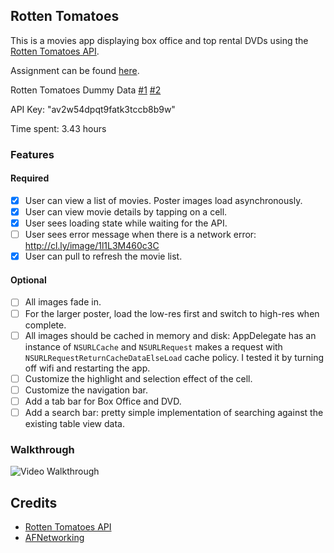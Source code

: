 ## Rotten Tomatoes

This is a movies app displaying box office and top rental DVDs using the [Rotten Tomatoes API](http://developer.rottentomatoes.com/docs/read/JSON).

Assignment can be found [here](http://courses.codepath.com/courses/intro_to_ios/week/1#!assignment).

Rotten Tomatoes Dummy Data [#1](https://gist.githubusercontent.com/timothy1ee/d1778ca5b944ed974db0/raw/489d812c7ceeec0ac15ab77bf7c47849f2d1eb2b/gistfile1.json)
[#2](https://gist.githubusercontent.com/timothy1ee/e41513a57049e21bc6cf/raw/b490e79be2d21818f28614ec933d5d8f467f0a66/gistfile1.json)

API Key: "av2w54dpqt9fatk3tccb8b9w"

Time spent: 3.43 hours

### Features

#### Required

- [x] User can view a list of movies. Poster images load asynchronously.
- [x] User can view movie details by tapping on a cell.
- [x] User sees loading state while waiting for the API.
- [ ] User sees error message when there is a network error: http://cl.ly/image/1l1L3M460c3C
- [x] User can pull to refresh the movie list.

#### Optional

- [ ] All images fade in.
- [ ] For the larger poster, load the low-res first and switch to high-res when complete.
- [ ] All images should be cached in memory and disk: AppDelegate has an instance of `NSURLCache` and `NSURLRequest` makes a request with `NSURLRequestReturnCacheDataElseLoad` cache policy. I tested it by turning off wifi and restarting the app.
- [ ] Customize the highlight and selection effect of the cell.
- [ ] Customize the navigation bar.
- [ ] Add a tab bar for Box Office and DVD.
- [ ] Add a search bar: pretty simple implementation of searching against the existing table view data.

### Walkthrough
![Video Walkthrough](http://i.imgur.com/9d4fXIm.gif)

Credits
---------
* [Rotten Tomatoes API](http://developer.rottentomatoes.com/docs/read/JSON)
* [AFNetworking](https://github.com/AFNetworking/AFNetworking)
